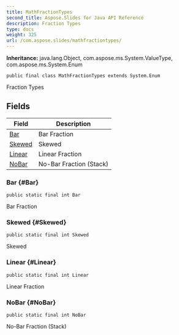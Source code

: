 ```yaml
---
title: MathFractionTypes
second_title: Aspose.Slides for Java API Reference
description: Fraction Types
type: docs
weight: 325
url: /com.aspose.slides/mathfractiontypes/
---
```

**Inheritance:**
java.lang.Object, com.aspose.ms.System.ValueType, com.aspose.ms.System.Enum
```
public final class MathFractionTypes extends System.Enum
```

Fraction Types
## Fields

| Field | Description |
| --- | --- |
| [Bar](#Bar) | Bar Fraction |
| [Skewed](#Skewed) | Skewed |
| [Linear](#Linear) | Linear Fraction |
| [NoBar](#NoBar) | No-Bar Fraction (Stack) |
### Bar {#Bar}
```
public static final int Bar
```


Bar Fraction

### Skewed {#Skewed}
```
public static final int Skewed
```


Skewed

### Linear {#Linear}
```
public static final int Linear
```


Linear Fraction

### NoBar {#NoBar}
```
public static final int NoBar
```


No-Bar Fraction (Stack)

